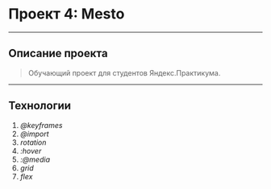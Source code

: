 # Проект 4: Mesto

----
## Описание проекта

> Обучающий проект для студентов Яндекс.Практикума.

----
## Технологии
1. *@keyframes*
2. *@import*
3. *rotation*
4. *:hover*
5. *:@media*
6. *grid*
7. *flex*

